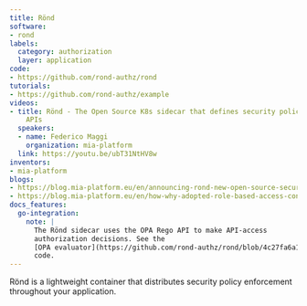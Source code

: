 ```yaml
---
title: Rönd
software:
- rond
labels:
  category: authorization
  layer: application
code:
- https://github.com/rond-authz/rond
tutorials:
- https://github.com/rond-authz/example
videos:
- title: Rönd - The Open Source K8s sidecar that defines security policies over your
    APIs
  speakers:
  - name: Federico Maggi
    organization: mia-platform
  link: https://youtu.be/ubT31NtHV8w
inventors:
- mia-platform
blogs:
- https://blog.mia-platform.eu/en/announcing-rond-new-open-source-security-enforcement-over-your-apis
- https://blog.mia-platform.eu/en/how-why-adopted-role-based-access-control-rbac
docs_features:
  go-integration:
    note: |
      The Rönd sidecar uses the OPA Rego API to make API-access
      authorization decisions. See the
      [OPA evaluator](https://github.com/rond-authz/rond/blob/4c27fa6a127f68b8670a39c792b0e40dac52dafa/core/opaevaluator.go#L173)
      code.
---
```

Rönd is a lightweight container that distributes security policy enforcement throughout your application.

